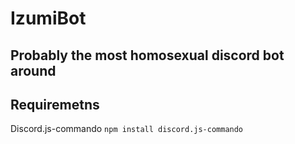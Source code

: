 # IzumiBot
## Probably the most homosexual discord bot around

## Requiremetns
Discord.js-commando
`npm install discord.js-commando`
